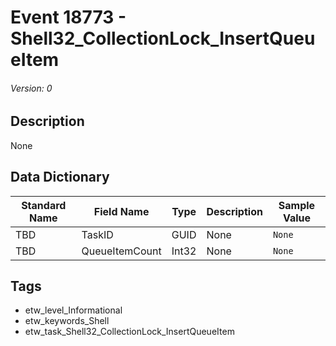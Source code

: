 # Event 18773 - Shell32_CollectionLock_InsertQueueItem
###### Version: 0

## Description
None

## Data Dictionary
|Standard Name|Field Name|Type|Description|Sample Value|
|---|---|---|---|---|
|TBD|TaskID|GUID|None|`None`|
|TBD|QueueItemCount|Int32|None|`None`|

## Tags
* etw_level_Informational
* etw_keywords_Shell
* etw_task_Shell32_CollectionLock_InsertQueueItem